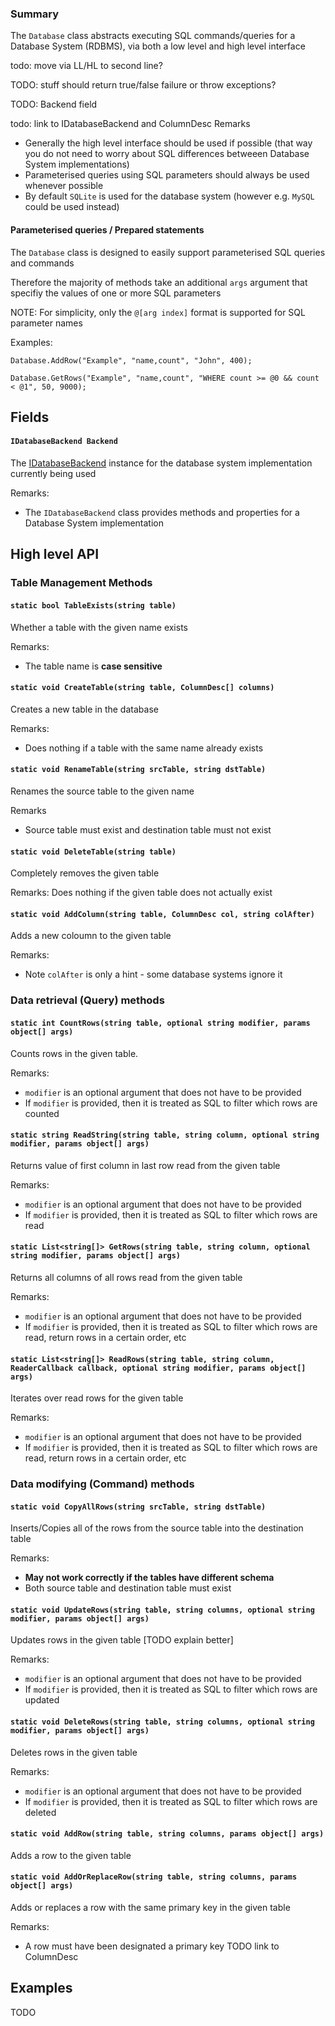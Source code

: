 ### Summary

The `Database` class abstracts executing SQL commands/queries for a Database System (RDBMS), via both a low level and high level interface

todo: move via LL/HL to second line?

TODO: stuff should return true/false failure or throw exceptions?

TODO: Backend field

todo: link to IDatabaseBackend and ColumnDesc
Remarks
- Generally the high level interface should be used if possible (that way you do not need to worry about SQL differences betweeen Database System implementations)
- Parameterised queries using SQL parameters should always be used whenever possible
- By default `SQLite` is used for the database system (however e.g. `MySQL` could be used instead)

#### Parameterised queries / Prepared statements

The `Database` class is designed to easily support parameterised SQL queries and commands

Therefore the majority of methods take an additional `args` argument that specifiy the values of one or more SQL parameters

NOTE: For simplicity, only the `@[arg index]` format is supported for SQL parameter names

Examples:
```CSharp
Database.AddRow("Example", "name,count", "John", 400);

Database.GetRows("Example", "name,count", "WHERE count >= @0 && count < @1", 50, 9000);
```

## Fields

#### `IDatabaseBackend Backend`

The [IDatabaseBackend](/Database/IDatabaseBackend.md) instance for the database system implementation currently being used

Remarks:
- The `IDatabaseBackend` class provides methods and properties for a Database System implementation

## High level API

### Table Management Methods

#### `static bool TableExists(string table)`

Whether a table with the given name exists

Remarks:
- The table name is **case sensitive**

#### `static void CreateTable(string table, ColumnDesc[] columns)`

Creates a new table in the database

Remarks:
- Does nothing if a table with the same name already exists

#### `static void RenameTable(string srcTable, string dstTable)`
		
Renames the source table to the given name
		
Remarks
- Source table must exist and destination table must not exist

#### `static void DeleteTable(string table)`
		
Completely removes the given table

Remarks:
	Does nothing if the given table does not actually exist
        
#### `static void AddColumn(string table, ColumnDesc col, string colAfter)`
		
Adds a new coloumn to the given table
		
Remarks:
- Note `colAfter` is only a hint - some database systems ignore it

### Data retrieval (Query) methods

#### `static int CountRows(string table, optional string modifier, params object[] args)`

Counts rows in the given table.

Remarks:
- `modifier` is an optional argument that does not have to be provided
- If `modifier` is provided, then it is treated as SQL to filter which rows are counted

#### `static string ReadString(string table, string column, optional string modifier, params object[] args)`
       
Returns value of first column in last row read from the given table

Remarks:
- `modifier` is an optional argument that does not have to be provided
- If `modifier` is provided, then it is treated as SQL to filter which rows are read
									 
#### `static List<string[]> GetRows(string table, string column, optional string modifier, params object[] args)`
       
Returns all columns of all rows read from the given table

Remarks:
- `modifier` is an optional argument that does not have to be provided
- If `modifier` is provided, then it is treated as SQL to filter which rows are read, return rows in a certain order, etc
							
#### `static List<string[]> ReadRows(string table, string column, ReaderCallback callback, optional string modifier, params object[] args)`
       
Iterates over read rows for the given table

Remarks:
- `modifier` is an optional argument that does not have to be provided
- If `modifier` is provided, then it is treated as SQL to filter which rows are read, return rows in a certain order, etc

### Data modifying (Command) methods

#### `static void CopyAllRows(string srcTable, string dstTable)`

Inserts/Copies all of the rows from the source table into the destination table

Remarks:
- **May not work correctly if the tables have different schema**
- Both source table and destination table must exist

#### `static void UpdateRows(string table, string columns, optional string modifier, params object[] args)`

Updates rows in the given table [TODO explain better]

Remarks:
- `modifier` is an optional argument that does not have to be provided
- If `modifier` is provided, then it is treated as SQL to filter which rows are updated

#### `static void DeleteRows(string table, string columns, optional string modifier, params object[] args)`

Deletes rows in the given table

Remarks:
- `modifier` is an optional argument that does not have to be provided
- If `modifier` is provided, then it is treated as SQL to filter which rows are deleted

#### `static void AddRow(string table, string columns, params object[] args)`

Adds a row to the given table
        
#### `static void AddOrReplaceRow(string table, string columns, params object[] args)`

Adds or replaces a row with the same primary key in the given table

Remarks:
- A row must have been designated a primary key   TODO link to ColumnDesc

## Examples

TODO
